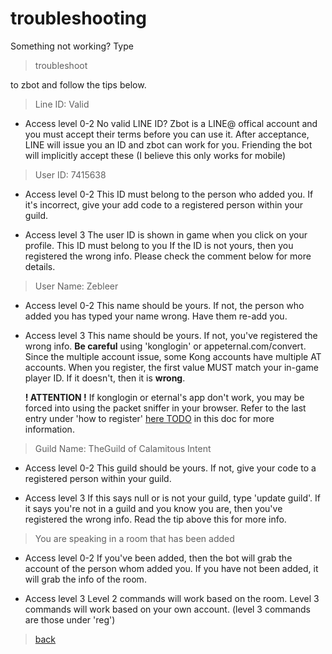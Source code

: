 # troubleshooting

Something not working? Type 
>troubleshoot 

to zbot and follow the tips below.

>Line ID: Valid

* Access level 0-2
No valid LINE ID? Zbot is a LINE@ offical account and you must accept their terms before you can use it. After acceptance, LINE will issue you an ID and zbot can work for you. Friending the bot will implicitly accept these (I believe this only works for mobile)

>User ID: 7415638

* Access level 0-2 
This ID must belong to the person who added you. If it's incorrect, give your add code to a registered person within your guild.

* Access level 3
The user ID is shown in game when you click on your profile. This ID must belong to you If the ID is not yours, then you registered the wrong info. Please check the comment below for more details.

>User Name: Zebleer

* Access level 0-2
This name should be yours. If not, the person who added you has typed your name wrong. Have them re-add you.

* Access level 3
This name should be yours. If not, you've registered the wrong info. **Be careful** using 'konglogin' or appeternal.com/convert. Since the multiple account issue, some Kong accounts have multiple AT accounts. When you register, the first value MUST match your in-game player ID. If it doesn't, then it is **wrong**.

  **! ATTENTION !**
If konglogin or eternal's app don't work, you may be forced into using the packet sniffer in your browser. Refer to the last entry under 'how to register' [here TODO](TODO) in this doc for more information.

>Guild Name: TheGuild of Calamitous Intent

* Access level 0-2
This guild should be yours. If not, give your code to a registered person within your guild.

* Access level 3
If this says null or is not your guild, type 'update guild'. If it says you're not in a guild and you know you are, then you've registered the wrong info. Read the tip above this for more info.

>You are speaking in a room that has been added

* Access level 0-2
If you've been added, then the bot will grab the account of the person whom added you. If you have not been added, it will grab the info of the room.

* Access level 3
Level 2 commands will work based on the room. Level 3 commands will work based on your own account. (level 3 commands are those under 'reg')


> [back](index)
<!--stackedit_data:
eyJoaXN0b3J5IjpbMjM1MjcxMTk0LDEwODQxOTE3MDYsLTE2NT
IzNTY1MTBdfQ==
-->